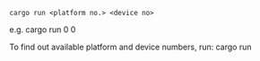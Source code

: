 
    cargo run <platform no.> <device no> 
e.g.
    cargo run 0 0

To find out available platform and device numbers, run:
    cargo run

